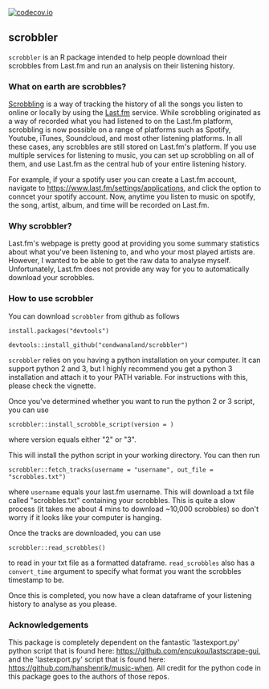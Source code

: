 [![codecov.io](https://codecov.io/github/r-lib/covr/coverage.svg?branch=master)](https://codecov.io/github/condwanaland/scrobbler?branch=master)

## scrobbler

`scrobbler` is an R package intended to help people download their scrobbles from Last.fm and run an analysis on their listening history.


### What on earth are scrobbles?

[Scrobbling](https://www.last.fm/about/trackmymusic) is a way of tracking the history of all the songs you listen to online or locally by using the [Last.fm](https://www.last.fm/home) service. While scrobbling originated as a way of recorded what you had listened to on the Last.fm platform, scrobbling is now possible on a range of platforms such as Spotify, Youtube, iTunes, Soundcloud, and most other listening platforms. In all these cases, any scrobbles are still stored on Last.fm's platform. If you use multiple services for listening to music, you can set up scrobbling on all of them, and use Last.fm as the central hub of your entire listening history.

For example, if your a spotify user you can create a Last.fm account, navigate to https://www.last.fm/settings/applications, and click the option to conncet your spotify account. Now, anytime you listen to music on spotify, the song, artist, album, and time will be recorded on Last.fm.


### Why scrobbler?

Last.fm's webpage is pretty good at providing you some summary statistics about what you've been listening to, and who your most played artists are. However, I wanted to be able to get the raw data to analyse myself. Unfortunately, Last.fm does not provide any way for you to automatically download your scrobbles. 


### How to use scrobbler

You can download `scrobbler` from github as follows

```
install.packages("devtools")

devtools::install_github("condwanaland/scrobbler")
```

`scrobbler` relies on you having a python installation on your computer. It can support python 2 and 3, but I highly recommend you get a python 3 installation and attach it to your PATH variable. For instructions with this, please check the vignette.

Once you've determined whether you want to run the python 2 or 3 script, you can use

```
scrobbler::install_scrobble_script(version = )
```
where version equals either "2" or "3".

This will install the python script in your working directory. You can then run

```
scrobbler::fetch_tracks(username = "username", out_file = "scrobbles.txt")
```
where `username` equals your last.fm username. This will download a txt file called "scrobbles.txt" containing your scrobbles. This is quite a slow process (it takes me about 4 mins to download ~10,000 scrobbles) so don't worry if it looks like your computer is hanging. 

Once the tracks are downloaded, you can use

```
scrobbler::read_scrobbles()
```

to read in your txt file as a formatted dataframe. `read_scrobbles` also has a `convert_time` argument to specify what format you want the scrobbles timestamp to be.


Once this is completed, you now have a clean dataframe of your listening history to analyse as you please.


### Acknowledgements

This package is completely dependent on the fantastic 'lastexport.py' python script that is found here: <https://github.com/encukou/lastscrape-gui>, and the 'lastexport.py' script that is found here: <https://github.com/hanshenrik/music-when>. All credit for the python code in this package goes to the authors of those repos. 
